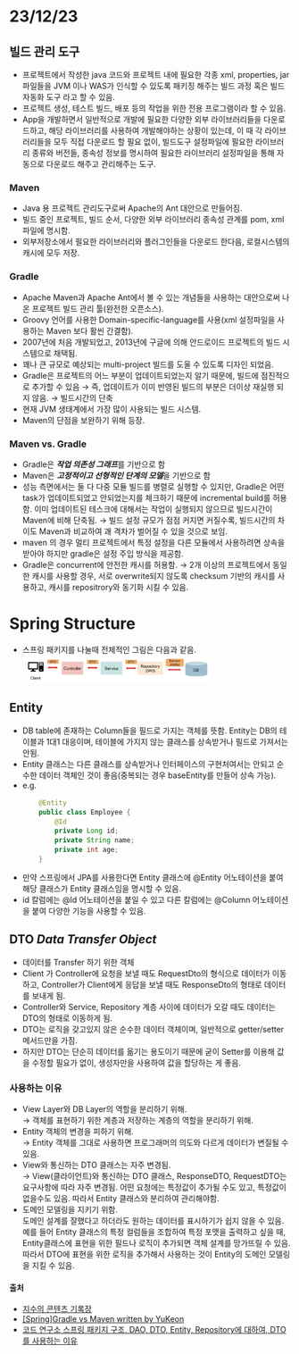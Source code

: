 # 23/12/23
## 빌드 관리 도구
- 프로젝트에서 작성한 java 코드와 프로젝트 내에 필요한 각종 xml, properties, jar 파일들을 JVM 이나 WAS가 인식할 수 있도록 패키징 해주는 빌드 과정 혹은 빌드 자동화 도구 라고 할 수 있음.
- 프로젝트 생성, 테스트 빌드, 배포 등의 작업을 위한 전용 프로그램이라 할 수 있음.
- App을 개발하면서 일반적으로 개발에 필요한 다양한 외부 라이브러리들을 다운로드하고, 해당 라이브러리를 사용하여 개발해야하는 상황이 있는데, 이 때 각 라이브러리들을 모두 직접 다운로드 할 필요 없이, 빌드도구 설정파일에 필요한 라이브러리 종류와 버전들, 종속성 정보를 명시하여 필요한 라이브러리 설정파일을 통해 자동으로 다운로드 해주고 관리해주는 도구.
### Maven
- Java 용 프로젝트 관리도구로써 Apache의 Ant 대안으로 만들어짐.
- 빌드 중인 프로젝트, 빌드 순서, 다양한 외부 라이브러리 종속성 관계를 pom, xml 파일에 명시함.
- 외부저장소에서 필요한 라이브러리와 플러그인들을 다운로드 한다음, 로컬시스템의 캐시에 모두 저장.
### Gradle
- Apache Maven과 Apache Ant에서 볼 수 있는 개념들을 사용하는 대안으로써 나온 프로젝트 빌드 관리 툴(완전한 오픈소스).
- Groovy 언어를 사용한 Domain-specific-language를 사용(xml 설정파일을 사용하는 Maven 보다 활씬 간결함).
- 2007년에 처음 개발되었고, 2013년에 구글에 의해 안드로이드 프로젝트의 빌드 시스템으로 채택됨.
- 꽤나 큰 규모로 예상되는 multi-project 빌드를 도울 수 있도록 디자인 되었음.
- Gradle은 프로젝트의 어느 부분이 업데이트되었는지 알기 때문에, 빌드에 점진적으로 추가할 수 있음 &rarr; 즉, 업데이트가 이미 반영된 빌드의 부분은 더이상 재실행 되지 않음. &rarr; 빌드시간의 단축
- 현재 JVM 생태계에서 가장 많이 사용되는 빌드 시스템.
- Maven의 단점을 보완하기 위해 등장.
### Maven vs. Gradle
- Gradle은 ***작업 의존성 그래프***를 기반으로 함
- Maven은 ***고정적이고 선형적인 단계의 모델***을 기반으로 함
- 성능 측면에서는 둘 다 다중 모듈 빌드를 병렬로 실행할 수 있지만, Gradle은 어떤 task가 업데이트되었고 안되었는지를 체크하기 때문에 incremental build를 허용함. 이미 업데이트된 테스크에 대해서는 작업이 실행되지 않으므로 빌드시간이 Maven에 비해 단축됨. &rarr; 빌드 설정 규모가 점점 커지면 커질수록, 빌드시간의 차이도 Maven과 비교하여 괘 격차가 벌어질 수 있을 것으로 보임.
- maven 의 경우 멀티 프로젝트에서 특정 설정을 다른 모듈에서 사용하려면 상속을 받아야 하지만 gradle은 설정 주입 방식을 제공함.
- Gradle은 concurrent에 안전한 캐시를 허용함. &rarr; 2개 이상의 프로젝트에서 동일한 캐시를 사용할 경우, 서로 overwrite되지 않도록 checksum 기반의 캐시를 사용하고, 캐시를 repositrory와 동기화 시킬 수 있음.

# Spring Structure
- 스프링 패키지를 나눌때 전체적인 그림은 다음과 같음.<br>
    <img src="./img/spring_structure.png" width="70%"><br>
## Entity
- DB table에 존재하는 Column들을 필드로 가지는 객체를 뜻함. Entity는 DB의 테이블과 1대1 대응이며, 테이블에 가지지 않는 클래스를 상속받거나 필드로 가져서는 안됨.
- Entity 클래스는 다른 클래스를 상속받거나 인터페이스의 구현처여서는 안되고 순수한 데이터 객체인 것이 좋음(중복되는 경우 baseEntity를 만들어 상속 가능).
- e.g.
    ```java
        @Entity
        public class Employee {
            @Id
            private Long id;
            private String name;
            private int age;
        }
    ```
- 만약 스프링에서 JPA를 사용한다면 Entity 클래스에 @Entity 어노테이션을 붙여 해당 클래스가 Entity 클래스임을 명시할 수 있음.
- id 칼럼에는 @Id 어노테이션을 붙일 수 있고 다른 칼럼에는 @Column 어노테이션을 붙여 다양한 기능을 사용할 수 있음.
## DTO *Data Transfer Object*
- 데이터를 Transfer 하기 위한 객체
- Client 가 Controller에 요청을 보낼 때도 RequestDto의 형식으로 데이터가 이동하고, Controller가 Client에게 응답을 보낼 때도 ResponseDto의 형태로 데이터를 보내게 됨.
- Controller와 Service, Repository 계층 사이에 데이터가 오갈 때도 데이터는 DTO의 형태로 이동하게 됨.
- DTO는 로직을 갖고있지 않은 순수한 데이터 객체이며, 일반적으로 getter/setter 메서드만을 가짐.
- 하지만 DTO는 단순히 데이터를 옮기는 용도이기 때문에 굳이 Setter를 이용해 값을 수정할 필요가 없이, 생성자만을 사용하여 값을 할당하는 게 좋음.
### 사용하는 이유
- View Layer와 DB Layer의 역할을 분리하기 위해.
    <br><t>&rarr; 객체를 표현하기 위한 계층과 저장하는 계층의 역할을 분리하기 위해.
- Entity 객체의 변경을 피하기 위해.
    <br><t>&rarr; Entity 객체를 그대로 사용하면 프로그래머의 의도와 다르게 데이터가 변질될 수 있음.
- View와 통신하는 DTO 클래스는 자주 변경됨.
    <br><t>&rarr; View(클라이언트)와 통신하는 DTO 클래스, ResponseDTO, RequestDTO는 요구사항에 따라 자주 변경됨. 어떤 요청에는 특정값이 추가될 수도 있고, 특정값이 없을수도 있음. 따라서 Entity 클래스와 분리하여 관리해야함.
- 도메인 모델링을 지키기 위함.
    <br><t>도메인 설계를 잘했다고 하더라도 원하는 데이터를 표시하기가 쉽지 않을 수 있음. 예를 들어 Entity 클래스의 특정 컬럼들을 조합하여 특정 포맷을 출력하고 싶을 때, Entity클래스에 표현을 위한 필드나 로직이 추가되면 객체 설계를 망가뜨릴 수 있음. 따라서 DTO에 표현을 위한 로직을 추가해서 사용하는 것이 Entity의 도메인 모델링을 지킬 수 있음.
#### 출처
- [지수의 콘텐츠 기록장](https://jisooo.tistory.com/entry/Spring-%EB%B9%8C%EB%93%9C-%EA%B4%80%EB%A6%AC-%EB%8F%84%EA%B5%AC-Maven%EA%B3%BC-Gradle-%EB%B9%84%EA%B5%90%ED%95%98%EA%B8%B0)
- [[Spring]Gradle vs Maven written by YuKeon](https://medium.com/@yukeon97/spring-gradle-vs-maven-81b58ea3c96c)
- [코드 연구소 스프링 패키지 구조, DAO, DTO, Entity, Repository에 대하여, DTO를 사용하는 이유](https://code-lab1.tistory.com/201)